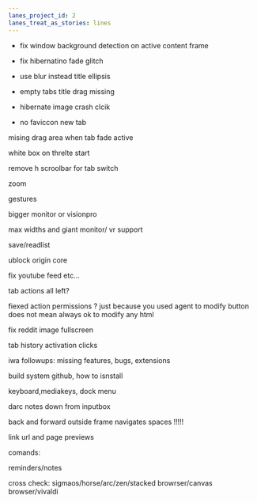 ```yaml
---
lanes_project_id: 2
lanes_treat_as_stories: lines
---
```


- fix window background detection on active content frame
- fix hibernatino fade glitch
- use blur instead title ellipsis

- empty tabs title drag missing
- hibernate image crash clcik

- no faviccon new tab

mising drag area when tab fade active

white box on threlte start

remove h scroolbar for tab switch

zoom

gestures

bigger monitor or visionpro

max widths and giant monitor/ vr support

save/readlist

ublock origin core

fix youtube feed  etc...

tab actions all left?

fiexed action permissions ? just because you used agent to modify button does not mean always ok to modify any html

fix reddit image fullscreen

tab history activation clicks

iwa followups: missing features, bugs, extensions

build system github, how to isnstall

keyboard,mediakeys, dock menu

darc notes down from inputbox

back and forward outside frame navigates spaces !!!!!

link url and page previews

comands:

reminders/notes

cross check: sigmaos/horse/arc/zen/stacked browrser/canvas browser/vivaldi